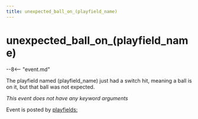 ```yaml
---
title: unexpected_ball_on_(playfield_name)
---
```


# unexpected_ball_on_(playfield_name)


--8<-- "event.md"

The playfield named (playfield_name) just had a switch hit, meaning a ball is on
it, but that ball was not expected.

*This event does not have any keyword arguments*

Event is posted by [playfields:](../config/playfields.md)

